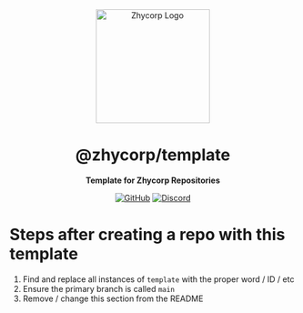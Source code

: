 <div align="center">

<img src="https://api.zhycorp.org/assets/images/logo.webp" alt="Zhycorp Logo" width="200px" height="200px"/>

# @zhycorp/template

**Template for Zhycorp Repositories**

[![GitHub](https://img.shields.io/github/license/zhycorp/template)](https://github.com/zhycorp/template/blob/main/LICENSE)
[![Discord](https://discordapp.com/api/guilds/332877090003091456/embed.png)](https://zhycorp.org/discord)

</div>

# Steps after creating a repo with this template

1. Find and replace all instances of `template` with the proper word / ID / etc
1. Ensure the primary branch is called `main`
1. Remove / change this section from the README
